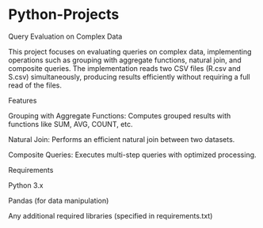 # Python-Projects
Query Evaluation on Complex Data

This project focuses on evaluating queries on complex data, implementing operations such as grouping with aggregate functions, natural join, and composite queries. The implementation reads two CSV files (R.csv and S.csv) simultaneously, producing results efficiently without requiring a full read of the files.

Features

Grouping with Aggregate Functions: Computes grouped results with functions like SUM, AVG, COUNT, etc.

Natural Join: Performs an efficient natural join between two datasets.

Composite Queries: Executes multi-step queries with optimized processing.

Requirements

Python 3.x

Pandas (for data manipulation)

Any additional required libraries (specified in requirements.txt)
